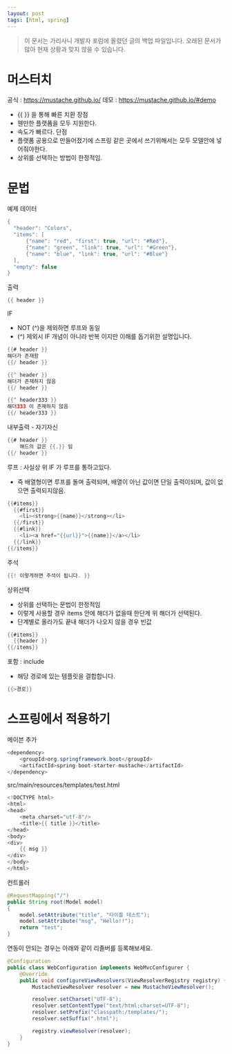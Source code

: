 ```yaml
---
layout: post
tags: [html, spring]
---
```


> 이 문서는 가리사니 개발자 포럼에 올렸던 글의 백업 파일입니다.
오래된 문서가 많아 현재 상황과 맞지 않을 수 있습니다.


# 머스터치
공식 : https://mustache.github.io/
데모 : https://mustache.github.io/#demo
- {{ }} 을 통해 빠른 치환
장점
- 웬만한 플랫폼을 모두 지원한다.
- 속도가 빠르다.
단점
- 플랫폼 공용으로 만들어졌기에 스프링 같은 곳에서 쓰기위해서는 모두 모델안에 넣어줘야한다.
- 상위를 선택하는 방법이 한정적임.


# 문법
예제 데이터
``` java
{
  "header": "Colors",
  "items": [
      {"name": "red", "first": true, "url": "#Red"},
      {"name": "green", "link": true, "url": "#Green"},
      {"name": "blue", "link": true, "url": "#Blue"}
  ],
  "empty": false
}
```
출력
``` java
{{ header }}
```
IF
 - NOT (^)을 제외하면 루프와 동일
- (^) 제외시 IF 개념이 아니라 반복 이지만 이해를 돕기위한 설명입니다.
``` java
{{# header }}
해더가 존재함
{{/ header }}
```
``` java
{{^ header }}
해더가 존재하지 않음
{{/ header }}
```
``` java
{{^ header333 }}
해더333 이 존재하지 않음
{{/ header333 }}
```
내부출력 - 자기자신
``` java
{{# header }}
	해드의 값은 {{.}} 임
{{/ header }}
```
루프 : 사실상 위 IF 가 루프를 통하고있다.
- 즉 배열형이면 루프를 돌며 출력되며, 배열이 아닌 값이면 단일 출력이되며, 값이 없으면 출력되지않음.
``` java
{{#items}}
  {{#first}}
    <li><strong>{{name}}</strong></li>
  {{/first}}
  {{#link}}
    <li><a href="{{url}}">{{name}}</a></li>
  {{/link}}
{{/items}}
```
주석
``` java
{{! 이렇게하면 주석이 됩니다. }}
```
상위선택
- 상위를 선택하는 문법이 한정적임
- 이렇게 사용할 경우 items 안에 해더가 없을때 한단계 위 해더가 선택된다.
- 단계별로 올라가도 끝내 해더가 나오지 않을 경우 빈값
``` java
{{#items}}
  {{header }}
{{/items}}
```
포함 : include
- 해당 경로에 있는 템플릿을 결합합니다.
``` java
{{>경로}}
```


# 스프링에서 적용하기
메이븐 추가
``` java
<dependency>
	<groupId>org.springframework.boot</groupId>
	<artifactId>spring-boot-starter-mustache</artifactId>
</dependency>
```
src/main/resources/templates/test.html
``` java
<!DOCTYPE html>
<html>
<head>
	<meta charset="utf-8"/>
	<title>{{ title }}</title>
</head>
<body>
<div>
	{{ msg }}
</div>
</body>
</html>
```
컨트롤러
``` java
@RequestMapping("/")
public String root(Model model)
{
	model.setAttribute("title", "타이틀 테스트");
	model.setAttribute("msg", "Hello!!");
	return "test";
}
```

연동이 안되는 경우는 아래와 같이 리졸버를 등록해보세요.
``` java
@Configuration
public class WebConfiguration implements WebMvcConfigurer {
    @Override
    public void configureViewResolvers(ViewResolverRegistry registry) {
        MustacheViewResolver resolver = new MustacheViewResolver();

        resolver.setCharset("UTF-8");
        resolver.setContentType("text/html;charset=UTF-8");
        resolver.setPrefix("classpath:/templates/");
        resolver.setSuffix(".html");

        registry.viewResolver(resolver);
    }
}
```